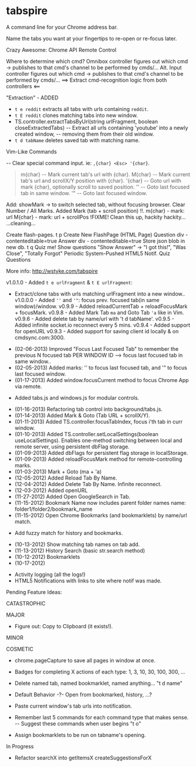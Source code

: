 tabspire
========

A command line for your Chrome address bar.

Name the tabs you want at your fingertips to re-open or re-focus later.

Crazy Awesome: Chrome API Remote Control

Where to determine which cmd?
	Omnibox controller figures out which cmd
	-> publishes to that cmd's channel to be performed by cmds/...
	Alt. Input controller figures out which cmd
	-> publishes to that cmd's channel to be performed by cmds/...
	==> Extract cmd-recognition logic from both controllers <==


"Extraction" - ADDED
- `t e reddit` extracts all tabs with urls containing `reddit`.
- `t E reddit` clones matching tabs into new window.
- TS.controller.extractTabsByUrl(string urlFragment, boolean closeExtractedTabs)
-- Extract all urls containing 'youtube' into a newly created window,
-- removing them from their old window.
- `t d tabName` deletes saved tab with matching name.

Vim-Like Commands
> <Esc>
-- Clear special command input.  ie: `,{char} <Esc> '{char}`.
> m{char}
-- Mark current tab's url with {char}.
> M{char}
-- Mark current tab's url and scrollX/Y position with {char}.
> '{char}
-- Goto url with mark {char}, optionally scroll to saved position.
> ''
-- Goto last focused tab in same window.
> '"
-- Goto last focused window.


Add:
	showMark -> to switch selected tab, without focusing browser.
	Clear Number / All Marks.
	Added Mark (tab + scroll position) !!.
		m{char} - mark: url
		M{char} - mark: url + scrollPos
			!FIXME! Clean this up, hackity hackity... ...cleaning...

Create flash-pages.
	t p
		Create New FlashPage (HTML Page)
			Question div - contenteditable=true
			Answer div - contenteditable=true
		Store json blob in new db.
	t q
		Quiz me!
		Show questions
			"Show Answer" -> "I got this!", "Was Close", "Totally Forgot"
	Periodic System-Pushed HTML5 Notif. Quiz Questions

More info: http://wstyke.com/tabspire

v1.0.1.0 - Added `t e urlFragment` & `t E urlFragment`:
- Extract/clone tabs with urls matching urlFragment into a new window..
v1.0.0.0 - Added `''` and `'"`: focus prev. focused tab(in same window)/window.
v0.9.9 - Added reloadCurrentTab + reloadFocusMark + focusMark.
v0.9.8 - Added Mark Tab `ma` and Goto Tab `'a` like in Vim.
v0.9.6 - Added delete tab by name/url with 't d tabName'.
v0.9.5 - Added infinite socket.io reconnect every 5 mins.
v0.9.4 - Added support for openURL
v0.9.3 - Added support for saving client id locally & on cmdsync.com:3000.

+ (02-06-2013) Improved "Focus Last Focused Tab"
  to remember the previous N focused tab PER WINDOW ID
  --> focus last focused tab in same window..
+ (02-05-2013) Added marks:
  '' to focus last focused tab, and
  '" to focus last focused window.
+ (01-17-2013) Added window.focusCurrent method to focus Chrome App via remote.
-	Added tabs.js and windows.js for modular controls.
+ (01-16-2013) Refactoring tab control into background/tabs.js.
+ (01-14-2013) Added Mark & Goto (Tab URL + scrollX/Y).
+ (01-11-2013) Added TS.controller.focusTabIndex, focus i'th tab in curr window.
+ (01-10-2013) Added TS.controller.setLocalSettings(boolean useLocalSettings).
	Enables one-method switching between local and remote server,
	using persistent dbFlag storage.
+ (01-09-2013) Added dbFlags for persistent flag storage in localStorage.
+ (01-09-2013) Added reloadFocusMark method for remote-controlling marks.
+ (01-03-2013) Mark + Goto (ma + 'a)
+ (12-05-2012) Added Reload Tab By Name.
+ (12-04-2012) Added Delete Tab By Name.  Infinite reconnect.
+ (12-03-2012) Added openURL
+ (11-27-2012) Added Open GoogleSearch in Tab.
+ (11-15-2012) Bookmark Name now includes parent folder names
	name: folder1/folder2/bookmark_name
+ (11-15-2012) Open Chrome Bookmarks (and bookmarklets) by name/url match.
- Add fuzzy match for history and bookmarks.
+ (10-13-2012) Show matching tab names on tab add.
+ (11-13-2012) History Search (basic str.search method)
+ (10-12-2012) Bookmarklets
+ (10-17-2012)
- Activity logging (all the logs!)
- HTML5 Notifications with links to site where notif was made.

Pending Feature Ideas:

CATASTROPHIC

MAJOR
- Figure out: Copy to Clipboard (it exists!).

MINOR

COSMETIC


- chrome.pageCapture to save all pages in window at once.
- Badges for completing X actions of each type: 1, 3, 10, 30, 100, 300, ...

- Delete named tab, named bookmarklet, named anything...
	"t d name"
- Default Behavior -?- Open from bookmarked, history, ...?
- Paste current window's tab urls into notification.

- Remember last 5 commands for each command type that makes sense.
-- Suggest these commands when user begins "t o"

- Assign bookmarklets to be run on tabname's opening.

In Progress
- Refactor searchX into
	getItemsX
	createSuggestionsForX
